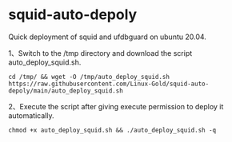 
# squid-auto-depoly
Quick deployment of squid and ufdbguard on ubuntu 20.04.

1、Switch to the /tmp directory and download the script auto_deploy_squid.sh.

    cd /tmp/ && wget -O /tmp/auto_deploy_squid.sh https://raw.githubusercontent.com/Linux-Gold/squid-auto-depoly/main/auto_deploy_squid.sh

2、Execute the script after giving execute permission to deploy it automatically.

    chmod +x auto_deploy_squid.sh && ./auto_deploy_squid.sh -q

